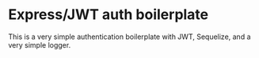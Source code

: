 # Express/JWT auth boilerplate

This is a very simple authentication boilerplate with JWT, Sequelize, and a very simple logger.
